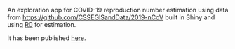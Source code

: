 An exploration app for COVID-19 reproduction number estimation using data from https://github.com/CSSEGISandData/2019-nCoV built in Shiny and using [R0](https://cran.r-project.org/web/packages/R0/index.html) for estimation.

It has been published [here](https://extropy.shinyapps.io/COVID19Explorer/).
